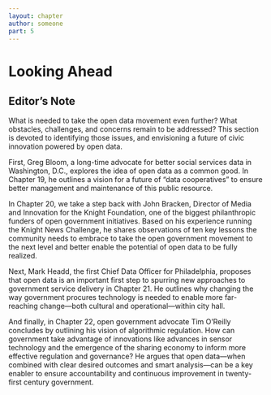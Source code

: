 ```yaml
---
layout: chapter
author: someone
part: 5
---
```

# Looking Ahead

## Editor’s Note



What is needed to take the open data movement even further? What obstacles, challenges, and concerns remain to be addressed? This section is devoted to identifying those issues, and envisioning a future of civic innovation powered by open data.

First, Greg Bloom, a long-time advocate for better social services data in Washington, D.C., explores the idea of open data as a common good. In Chapter 19, he outlines a vision for a future of “data cooperatives” to ensure better management and maintenance of this public resource.

In Chapter 20, we take a step back with John Bracken, Director of Media and Innovation for the Knight Foundation, one of the biggest philanthropic funders of open government initiatives. Based on his experience running the Knight News Challenge, he shares observations of ten key lessons the community needs to embrace to take the open government movement to the next level and better enable the potential of open data to be fully realized.

Next, Mark Headd, the first Chief Data Officer for Philadelphia, proposes that open data is an important first step to spurring new approaches to government service delivery in Chapter 21. He outlines why changing the way government procures technology is needed to enable more far-reaching change—both cultural and operational—within city hall.

And finally, in Chapter 22, open government advocate Tim O’Reilly concludes by outlining his vision of algorithmic regulation. How can government take advantage of innovations like advances in sensor technology and the emergence of the sharing economy to inform more effective regulation and governance? He argues that open data—when combined with clear desired outcomes and smart analysis—can be a key enabler to ensure accountability and continuous improvement in twenty-first century government.

